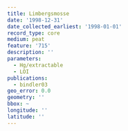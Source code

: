 ```yaml
---
title: Limbergsmosse
date: '1998-12-31'
date_collected_earliest: '1998-01-01'
record_type: core
medium: peat
feature: '715'
description: ''
parameters:
  - Hg/extractable
  - LOI
publications:
  - bindler03
geo_error: 0.0
geometry: ''
bbox: ~
longitude: ''
latitude: ''
---
```

